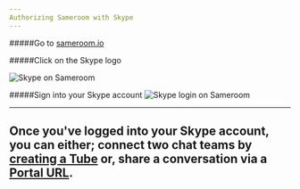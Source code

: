 ```yaml
---
Authorizing Sameroom with Skype
---
```


#####Go to <a href="https://sameroom.io" target="_blank">sameroom.io</a>

#####Click on the Skype logo

![Skype on Sameroom](https://in.kato.im/c76bb40f2a2e9a68eaa13a3ae2c8d8e4627c565c77aca6158f001f5492ec7724/Sameroom-Select-Platform-_0006_Skype.png)


#####Sign into your Skype account
![Skype login on Sameroom](https://in.kato.im/ff8415e1ee85bf542171c5cb862dbc30fe899f43f9c76ca338898b2f928fe4a/Sameroom%20Sign%20In%20Skype%20copy.png)


---
Once you've logged into your Skype account, you can either; connect two chat teams by [creating a Tube](/getting-started/en/tubes-portals/tubes) or, share a conversation via a [Portal URL](/getting-started/en/tubes-portals/portals).
---
